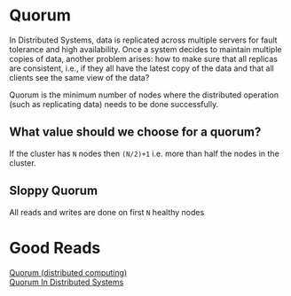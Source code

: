 <h1>Quorum</h1>
  <p>In Distributed Systems, data is replicated across multiple servers for fault
    tolerance and high availability. Once a system decides to maintain multiple
    copies of data, another problem arises: how to make sure that all replicas are
    consistent, i.e., if they all have the latest copy of the data and that all clients
    see the same view of the data?</p>
  <p>Quorum is the minimum number of nodes where the distributed operation (such as replicating data) needs to be done successfully.</p>
  <h2>What value should we choose for a quorum?</h2>
    <p>If the cluster has <code>N</code> nodes then <code>(N/2)+1</code> i.e. more than half the nodes in the cluster.</p>
  <h2>Sloppy Quorum</h2>
    <p>All reads and writes are done on first <code>N</code> healthy nodes</p>
<h1>Good Reads</h1>
  <a href="https://en.wikipedia.org/wiki/Quorum_(distributed_computing)#:~:text=A%20quorum%20is%20the%20minimum,operation%20in%20a%20distributed%20system.">Quorum (distributed computing)</a><br/>
  <a href="https://medium.com/@sunny_81705/quorum-in-distributed-systems-37cbe17aae88">Quorum In Distributed Systems</a>